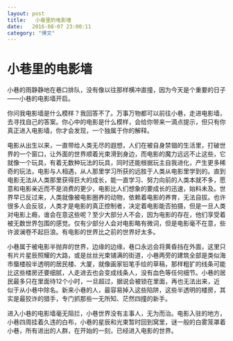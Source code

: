 ```yaml
---
layout: post
title:   小巷里的电影墙
date:   2016-08-07 23:00:11
category: "博文"
---
```

# 小巷里的电影墙



小巷的雨静静地在巷口排队，没有像以往那样横冲直撞，因为今天是个重要的日子——小巷的电影墙开启。

你问我电影墙是什么模样？我回答不了。万事万物都可以前往小巷，走进电影墙，去寻找自己的答案。你心中的电影是什么模样，会给你带来一滴点提示，但只有你真正进入电影墙，你才会发现，一个独属于你的解释。

电影从出生以来，一直带给人类无尽的遐想，人们在被自身禁锢的生活里，打破世界的一个窗口，让外面的世界顺着光束滑到身边，而电影的魔力远远不止这些，它就像一个玩具，有着无数种玩法的玩具，同时还能根据玩主自我进化，产生更多稀奇的玩法，电影与人相遇，从人那里学习所获的远胜于人类从电影里学到的。直到电影无法从人类那里获得巨大的成长，能一直学习、努力向前的人类本就不多，愿意和电影亲近而不是消费的更少，电影比人们想象的要成长的迅速，始料未及。世界早已反过来，人类就像被电影圈养的动物，依赖着电影的养育，无法自拔。也许很多人会反驳，人类才是电影的真正控制者，决定着电影能否拍摄，但是一旦人类对电影上瘾，谁会在意这些呢？至少大部分人不会，因为电影的存在，他们享受着被无数世界包围的感觉。仅有少部分人会对电影略有微词，但是电影毫不在意，些许波澜卷不起巨浪。有电影的世界比之前的世界好太多。

小巷属于被电影半抛弃的世界，边缘的边缘，巷口永远会将黄昏挡在外面，这里只有片片星辰照耀的大路，或是丝丝光束铺满的街道，小巷两旁的建筑全部是类似海市蜃楼般半透明的居民楼、大厦，就像画家铅笔手绘的草稿，那样粗犷的线条可能比这些楼房还要细腻，人走进去也会变成线条人，没有血色等任何细节。小巷的居民最多只在里面待12个小时，一旦超过，据说会被锁在里面，再也无法出来，近似于从小巷中除名。新来小巷的人，最容易掉入这些陷阱，这些半透明的楼房，其实是最狡诈的猎手，专门抓那些一无所知、茫然四撞的新手。

进入小巷的电影墙毫无阻拦，小巷世界没有主事人，无为而治。电影入驻的地方，小巷四周挂着久违的白布，小巷的星辰和光束暂时回到窝里，谜一般的白雾笼罩着小巷，所有进出的人群，在开始的一刻，已经进入电影的世界。



